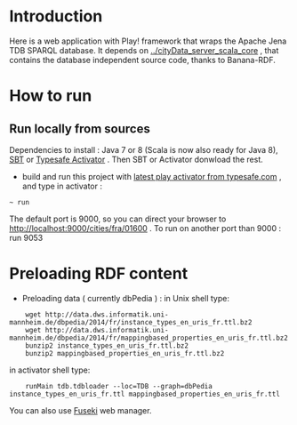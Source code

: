 # Introduction
Here is a web application with Play! framework that wraps the Apache Jena TDB SPARQL database.
It depends on [../cityData\_server\_scala\_core](../cityData_server_scala_core) , that contains the database independent source code, thanks to Banana-RDF.

# How to run
## Run locally from sources

Dependencies to install : Java 7 or 8 (Scala is now also ready for Java 8), [SBT](http://www.scala-sbt.org/)
or [Typesafe Activator](http://typesafe.com/platform/getstarted) .
Then SBT or Activator donwload the rest.

- build and run this project with [latest play activator from typesafe.com](http://typesafe.com/platform/getstarted) , and type in activator :
```
~ run
```
The default port is 9000, so you can direct your browser to [http://localhost:9000/cities/fra/01600](http://localhost:9000/cities/fra/01600) .
To run on another port than 9000 :
    run 9053

# Preloading RDF content

- Preloading data ( currently dbPedia ) :
in Unix shell type:
```shell
    wget http://data.dws.informatik.uni-mannheim.de/dbpedia/2014/fr/instance_types_en_uris_fr.ttl.bz2
    wget http://data.dws.informatik.uni-mannheim.de/dbpedia/2014/fr/mappingbased_properties_en_uris_fr.ttl.bz2
    bunzip2 instance_types_en_uris_fr.ttl.bz2
    bunzip2 mappingbased_properties_en_uris_fr.ttl.bz2
```
in activator shell type:
```
    runMain tdb.tdbloader --loc=TDB --graph=dbPedia instance_types_en_uris_fr.ttl mappingbased_properties_en_uris_fr.ttl
```

You can also use [Fuseki](http://jena.apache.org/documentation/serving_data/) web manager.
